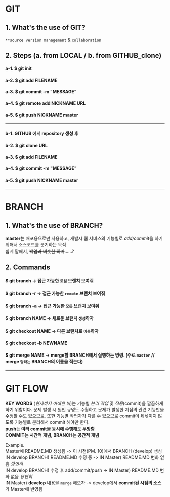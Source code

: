 
# GIT
## 1. What's the use of GIT?
 `**source version management` & `collaboration`
## 2. Steps (a. from LOCAL / b. from GITHUB_clone)
 #### a-1. $ git init
 #### a-2. $ git add FILENAME
 #### a-3. $ git commit -m "MESSAGE"
 #### a-4. $ git remote add NICKNAME URL
 #### a-5. $ git push NICKNAME master
***
 #### b-1. GITHUB 에서 repository 생성 후       
 #### b-2. $ git clone URL      
 #### a-3. $ git add FILENAME
 #### a-4. $ git commit -m "MESSAGE"
 #### a-5. $ git push NICKNAME master
***
# BRANCH
## 1. What's the use of BRANCH?
 **master**는 배포용으로만 사용하고, 개발시 웹 서비스의 기능별로 *add/commit*을 하기 위해서 소스코드를 분기하는 목적  
 쉽게 말해서, ~~백업과 비슷한 의미~~......?
## 2. Commands
 #### **$ git branch** -> 접근 가능한 `로컬` 브랜치 보여줘
 #### **$ git branch -r** -> 접근 가능한 `remote` 브랜치 보여줘
 #### **$ git branch -a** -> 접근 가능한 `모든` 브랜치 보여줘
 #### **$ git branch NAME** -> 새로운 브랜치 `생성`하자
 #### **$ git checkout NAME** -> 다른 브랜치로 `이동`하자
 #### **$ git checkout -b NEWNAME**
 #### **$ git merge NAME** -> merge할 BRANCH에서 실행하는 명령. (주로 `master` // merge `당하는` BRANCH의 이름을 적는다)
***
# GIT FLOW
 **KEY WORDS** (*현재까지 이해한 바*)는 기능별 *분리 작업* 및 *적용*(commit)을 깔끔하게 하기 위함이다. 문제 발생 시 원인 규명도 수월하고 문제가 발생한 지점의 관련 기능만을 수정할 수도 있으므로. 또한 기능별 작업자가 다를 수 있으므로 commit이 뒤섞이지 않도록 기능별로 분리해서 commit 해야만 한다.  
 **push는 여러 commit을 동시에 수행해도 무방함**  
 **COMMIT는 시간적 개념, BRANCH는 공간적 개념**

 Example.  
        Master에 README.MD 생성됨       -> 이 시점(PM. 10)에서 BRANCH (develop) 생성  
        IN develop BRANCH) README.MD 수정 중    -> IN Master) README.MD 변화 없음 *당연히*  
        IN develop BRANCH) 수정 후 add/commit/push -> IN Master) README.MD 변화 없음 *당연히*  
        IN Master) **develop** 내용을 `merge` 해오자 -> develop에서 **commit된 시점의 소스**가 Master에 반영됨



